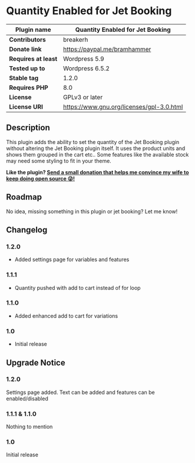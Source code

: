 # Quantity Enabled for Jet Booking

| **Plugin name**       | Quantity Enabled for Jet Booking          |
|-----------------------|-------------------------------------------|
| **Contributors**      | breakerh                                  |
| **Donate link**       | https://paypal.me/bramhammer              |
| **Requires at least** | Wordpress 5.9                             |
| **Tested up to**      | Wordpress 6.5.2                           |
| **Stable tag**        | 1.2.0                                     |
| **Requires PHP**      | 8.0                                       |
| **License**           | GPLv3 or later                            |
| **License URI**       | https://www.gnu.org/licenses/gpl-3.0.html |

## Description

This plugin adds the ability to set the quantity of the Jet Booking plugin without altering the Jet Booking plugin itself.
It uses the product units and shows them grouped in the cart etc..
Some features like the available stock may need some styling to fit in your theme.

**Like the plugin? [Send a small donation that helps me convince my wife to keep doing open source :stuck_out_tongue_winking_eye:!](https://paypal.me/bramhammer)**

## Roadmap

No idea, missing something in this plugin or jet booking? Let me know!

## Changelog

### 1.2.0
* Added settings page for variables and features

### 1.1.1
* Quantity pushed with add to cart instead of for loop

### 1.1.0
* Added enhanced add to cart for variations

### 1.0
* Initial release

## Upgrade Notice

### 1.2.0
Settings page added. Text can be added and features can be enabled/disabled

### 1.1.1 & 1.1.0
Nothing to mention

### 1.0
Initial release
